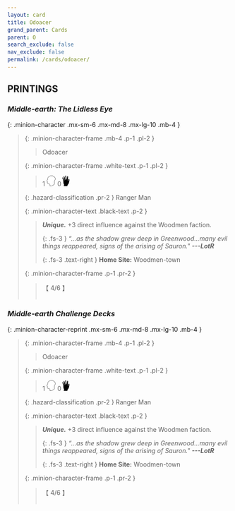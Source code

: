 ```yaml
---
layout: card
title: Odoacer
grand_parent: Cards
parent: O
search_exclude: false
nav_exclude: false
permalink: /cards/odoacer/
---
```


## PRINTINGS


### _Middle-earth: The Lidless Eye_

{: .minion-character .mx-sm-6 .mx-md-8 .mx-lg-10 .mb-4 }
> {: .minion-character-frame .mb-4 .p-1 .pl-2 }
> > <div class="hazard-mp"></div>
> > <div class="card-name">Odoacer</div>
>
> {: .minion-character-frame .white-text .p-1 .pl-2 }
> > 1 ![](/assets/images/mind.svg) 0![](/assets/images/di.svg)
>
> {: .hazard-classification .pr-2 }
> Ranger Man
>
> {: .minion-character-text .black-text .p-2 }
> > _**Unique.**_ +3 direct influence against the Woodmen faction. 
> > 
> > {: .fs-3 } 
> > _“...as the shadow grew deep in Greenwood...many evil things reappeared, signs of the arising of Sauron."_ ***---&#65279;LotR***  
> > 
> > {: .fs-3 .text-right } 
> > **Home Site:** Woodmen-town 
>
> {: .minion-character-frame .p-1 .pr-2 }
> > <div class="card-shield">【 4/6 】</div>
> > <div class="card-corruption-white">&nbsp;</div>

### _Middle-earth Challenge Decks_

{: .minion-character-reprint .mx-sm-6 .mx-md-8 .mx-lg-10 .mb-4 }
> {: .minion-character-frame .mb-4 .p-1 .pl-2 }
> > <div class="hazard-mp"></div>
> > <div class="card-name">Odoacer</div>
>
> {: .minion-character-frame .white-text .p-1 .pl-2 }
> > 1 ![](/assets/images/mind.svg) 0![](/assets/images/di.svg)
>
> {: .hazard-classification .pr-2 }
> Ranger Man
>
> {: .minion-character-text .black-text .p-2 }
> > _**Unique.**_ +3 direct influence against the Woodmen faction. 
> > 
> > {: .fs-3 } 
> > _“...as the shadow grew deep in Greenwood...many evil things reappeared, signs of the arising of Sauron."_ ***---&#65279;LotR***  
> > 
> > {: .fs-3 .text-right } 
> > **Home Site:** Woodmen-town 
>
> {: .minion-character-frame .p-1 .pr-2 }
> > <div class="card-shield">【 4/6 】</div>
> > <div class="card-corruption-white">&nbsp;</div>
